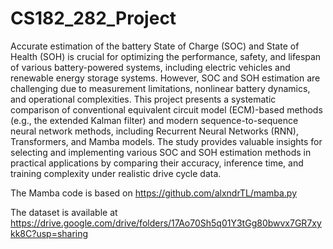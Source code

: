 # CS182_282_Project

Accurate estimation of the battery State of Charge (SOC) and State of Health (SOH) is crucial for optimizing the performance, safety, and lifespan of various battery-powered systems, including electric vehicles and renewable energy storage systems. However, SOC and SOH estimation are challenging due to measurement limitations, nonlinear battery dynamics, and operational complexities. This project presents a systematic comparison of conventional equivalent circuit model (ECM)-based methods (e.g., the extended Kalman filter) and modern sequence-to-sequence neural network methods, including Recurrent Neural Networks (RNN), Transformers, and Mamba models. The study provides valuable insights for selecting and implementing various SOC and SOH estimation methods in practical applications by comparing their accuracy, inference time, and training complexity under realistic drive cycle data.

The Mamba code is based on https://github.com/alxndrTL/mamba.py

The dataset is available at https://drive.google.com/drive/folders/17Ao70Sh5q01Y3tGg80bwvx7GR7xykk8C?usp=sharing
